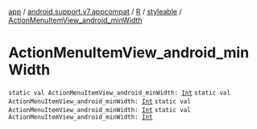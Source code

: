 [app](../../../index.md) / [android.support.v7.appcompat](../../index.md) / [R](../index.md) / [styleable](index.md) / [ActionMenuItemView_android_minWidth](.)

# ActionMenuItemView_android_minWidth

`static val ActionMenuItemView_android_minWidth: `[`Int`](https://kotlinlang.org/api/latest/jvm/stdlib/kotlin/-int/index.html)
`static val ActionMenuItemView_android_minWidth: `[`Int`](https://kotlinlang.org/api/latest/jvm/stdlib/kotlin/-int/index.html)
`static val ActionMenuItemView_android_minWidth: `[`Int`](https://kotlinlang.org/api/latest/jvm/stdlib/kotlin/-int/index.html)
`static val ActionMenuItemView_android_minWidth: `[`Int`](https://kotlinlang.org/api/latest/jvm/stdlib/kotlin/-int/index.html)